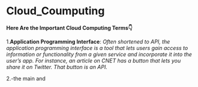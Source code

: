 # Cloud_Coumputing #

**Here Are the Important Cloud Computing Terms👇**

1.**Application Programming Interface**: *Often shortened to API, the application programming interface is a tool that lets users gain access to information or functionality from a given service and incorporate it into the user’s app. For instance, an article on CNET has a button that lets you share it on Twitter. That button is an API.*

2.-the main and 


